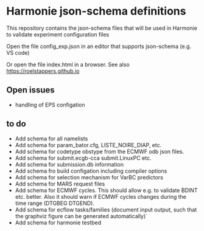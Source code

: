 # Harmonie json-schema definitions 

This repository contains the json-schema files that will be used in Harmonie to validate experiment configuration files 

Open the file config_exp.json in an editor that supports json-schema (e.g. VS code)

Or open the file index.html in a browser. See also https://roelstappers.github.io

## Open issues 
- handling of  EPS configation 

## to do
- Add schema for all namelists
- Add schema for param_bator.cfg, LISTE_NOIRE_DIAP, etc.
- Add schema for codetype obstype from the ECMWF odb json files.
- Add schema for submit.ecgb-cca submit.LinuxPC etc.
- Add schema for submission.db information
- Add schema fro build configation including compiler options
- Add schema for selection mechanism for VarBC predictors
- Add schema for MARS request files
- Add schema for ECMWF cycles. This should allow e.g. to validate BDINT etc. better. Also it should warn if ECMWF cycles changes during the time range (DTGBEG DTGEND). 
- Add schema for ecflow  tasks/families (document input output, such that the graphviz figure can be generated automatically)` 
- Add schema for harmonie testbed


